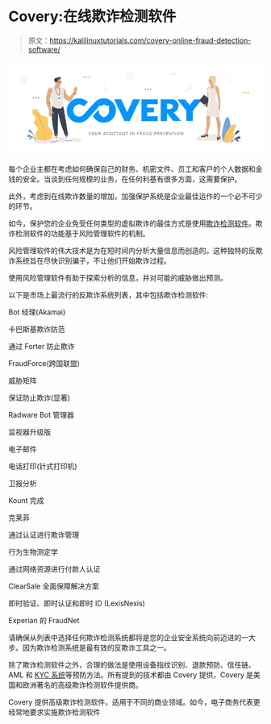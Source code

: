 # Covery:在线欺诈检测软件

> 原文：<https://kalilinuxtutorials.com/covery-online-fraud-detection-software/>

[![](img//aa62527f3bb7697ae70c996e9d7b0d9c.png)](https://blogger.googleusercontent.com/img/a/AVvXsEgtGHJ_aQsSqQzqiZir9ngT6oJsag52QngriljN6KCxxsJ8wI2mfEvEZATMHYSr0MCkuBYEpJ9k-aRQGFpxAXbPxuW9uTq2gsHlvkvEXVGFSbWW1fORQ0EUlL_WHo18SkOdu1Bw2JkHdY5jJThNA8IfNWJX050uEBxemiqYnNDcPRvTcXdAHIkbeeAWxA=s16000)

每个企业主都在考虑如何确保自己的财务、机密文件、员工和客户的个人数据和金钱的安全。当谈到任何规模的业务，在任何利基有很多方面，这需要保护。

此外，考虑到在线欺诈数量的增加，加强保护系统是企业最佳运作的一个必不可少的环节。

如今，保护您的企业免受任何类型的虚拟欺诈的最佳方式是使用[欺诈检测软件](https://covery.ai)。欺诈检测软件的功能基于风险管理软件的机制。

风险管理软件的伟大技术是为在短时间内分析大量信息而创造的。这种独特的反欺诈系统旨在尽快识别骗子，不让他们开始欺诈过程。

使用风险管理软件有助于探索分析的信息，并对可能的威胁做出预测。

以下是市场上最流行的反欺诈系统列表，其中包括欺诈检测软件:

Bot 经理(Akamai)

卡巴斯基欺诈防范

通过 Forter 防止欺诈

FraudForce(跨国联盟)

威胁矩阵

保证防止欺诈(显著)

Radware Bot 管理器

监视器升级版

电子邮件

电话打印(针式打印机)

卫报分析

Kount 完成

克莱菲

通过认证进行欺诈管理

行为生物测定学

通过网络资源进行付款人认证

ClearSale 全面保障解决方案

即时验证、即时认证和即时 ID (LexisNexis)

Experian 的 FraudNet

请确保从列表中选择任何欺诈检测系统都将是您的企业安全系统向前迈进的一大步。因为欺诈检测系统是最有效的反欺诈工具之一。

除了欺诈检测软件之外，合理的做法是使用设备指纹识别、退款预防、信任链、AML 和 [KYC 系统](https://covery.ai/products/kyc/)等预防方法。所有提到的技术都由 Covery 提供，Covery 是美国和欧洲著名的高级欺诈检测软件提供商。

Covery 提供高级欺诈检测软件，适用于不同的商业领域。如今，电子商务代表更经常地要求实施欺诈检测软件